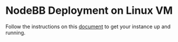 # NodeBB Deployment on Linux VM

Follow the instructions on this [document](https://docs.google.com/document/d/1O5_1TUkuTQ61_V8LN-o-fB2aZpHykCN-ktfjpbW-dcE/edit?usp=sharing) to get your instance up and running.
